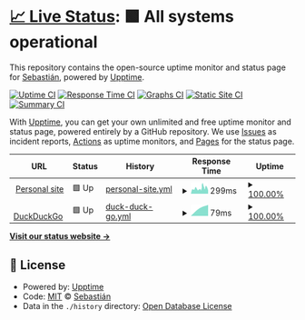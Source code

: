 # [📈 Live Status](https://sebastian-velasquez.dev): <!--live status--> **🟩 All systems operational**

This repository contains the open-source uptime monitor and status page for [Sebastián](https://www.sebastian-velasquez.dev), powered by [Upptime](https://github.com/upptime/upptime).

[![Uptime CI](https://github.com/dadapunk/upptime/workflows/Uptime%20CI/badge.svg)](https://github.com/dadapunk/upptime/actions?query=workflow%3A%22Uptime+CI%22)
[![Response Time CI](https://github.com/dadapunk/upptime/workflows/Response%20Time%20CI/badge.svg)](https://github.com/dadapunk/upptime/actions?query=workflow%3A%22Response+Time+CI%22)
[![Graphs CI](https://github.com/dadapunk/upptime/workflows/Graphs%20CI/badge.svg)](https://github.com/dadapunk/upptime/actions?query=workflow%3A%22Graphs+CI%22)
[![Static Site CI](https://github.com/dadapunk/upptime/workflows/Static%20Site%20CI/badge.svg)](https://github.com/dadapunk/upptime/actions?query=workflow%3A%22Static+Site+CI%22)
[![Summary CI](https://github.com/dadapunk/upptime/workflows/Summary%20CI/badge.svg)](https://github.com/dadapunk/upptime/actions?query=workflow%3A%22Summary+CI%22)

With [Upptime](https://upptime.js.org), you can get your own unlimited and free uptime monitor and status page, powered entirely by a GitHub repository. We use [Issues](https://github.com/dadapunk/upptime/issues) as incident reports, [Actions](https://github.com/dadapunk/upptime/actions) as uptime monitors, and [Pages](https://sebastian-velasquez.dev) for the status page.

<!--start: status pages-->
<!-- This summary is generated by Upptime (https://github.com/upptime/upptime) -->
<!-- Do not edit this manually, your changes will be overwritten -->
<!-- prettier-ignore -->
| URL | Status | History | Response Time | Uptime |
| --- | ------ | ------- | ------------- | ------ |
| <img alt="" src="https://icons.duckduckgo.com/ip3/www.sebastian-velasquez.dev.ico" height="13"> [Personal site](https://www.sebastian-velasquez.dev) | 🟩 Up | [personal-site.yml](https://github.com/dadapunk/upptime/commits/HEAD/history/personal-site.yml) | <details><summary><img alt="Response time graph" src="./graphs/personal-site/response-time-week.png" height="20"> 299ms</summary><br><a href="https://sebastian-velasquez.dev/history/personal-site"><img alt="Response time 299" src="https://img.shields.io/endpoint?url=https%3A%2F%2Fraw.githubusercontent.com%2Fdadapunk%2Fupptime%2FHEAD%2Fapi%2Fpersonal-site%2Fresponse-time.json"></a><br><a href="https://sebastian-velasquez.dev/history/personal-site"><img alt="24-hour response time 299" src="https://img.shields.io/endpoint?url=https%3A%2F%2Fraw.githubusercontent.com%2Fdadapunk%2Fupptime%2FHEAD%2Fapi%2Fpersonal-site%2Fresponse-time-day.json"></a><br><a href="https://sebastian-velasquez.dev/history/personal-site"><img alt="7-day response time 299" src="https://img.shields.io/endpoint?url=https%3A%2F%2Fraw.githubusercontent.com%2Fdadapunk%2Fupptime%2FHEAD%2Fapi%2Fpersonal-site%2Fresponse-time-week.json"></a><br><a href="https://sebastian-velasquez.dev/history/personal-site"><img alt="30-day response time 299" src="https://img.shields.io/endpoint?url=https%3A%2F%2Fraw.githubusercontent.com%2Fdadapunk%2Fupptime%2FHEAD%2Fapi%2Fpersonal-site%2Fresponse-time-month.json"></a><br><a href="https://sebastian-velasquez.dev/history/personal-site"><img alt="1-year response time 299" src="https://img.shields.io/endpoint?url=https%3A%2F%2Fraw.githubusercontent.com%2Fdadapunk%2Fupptime%2FHEAD%2Fapi%2Fpersonal-site%2Fresponse-time-year.json"></a></details> | <details><summary><a href="https://sebastian-velasquez.dev/history/personal-site">100.00%</a></summary><a href="https://sebastian-velasquez.dev/history/personal-site"><img alt="All-time uptime 100.00%" src="https://img.shields.io/endpoint?url=https%3A%2F%2Fraw.githubusercontent.com%2Fdadapunk%2Fupptime%2FHEAD%2Fapi%2Fpersonal-site%2Fuptime.json"></a><br><a href="https://sebastian-velasquez.dev/history/personal-site"><img alt="24-hour uptime 100.00%" src="https://img.shields.io/endpoint?url=https%3A%2F%2Fraw.githubusercontent.com%2Fdadapunk%2Fupptime%2FHEAD%2Fapi%2Fpersonal-site%2Fuptime-day.json"></a><br><a href="https://sebastian-velasquez.dev/history/personal-site"><img alt="7-day uptime 100.00%" src="https://img.shields.io/endpoint?url=https%3A%2F%2Fraw.githubusercontent.com%2Fdadapunk%2Fupptime%2FHEAD%2Fapi%2Fpersonal-site%2Fuptime-week.json"></a><br><a href="https://sebastian-velasquez.dev/history/personal-site"><img alt="30-day uptime 100.00%" src="https://img.shields.io/endpoint?url=https%3A%2F%2Fraw.githubusercontent.com%2Fdadapunk%2Fupptime%2FHEAD%2Fapi%2Fpersonal-site%2Fuptime-month.json"></a><br><a href="https://sebastian-velasquez.dev/history/personal-site"><img alt="1-year uptime 100.00%" src="https://img.shields.io/endpoint?url=https%3A%2F%2Fraw.githubusercontent.com%2Fdadapunk%2Fupptime%2FHEAD%2Fapi%2Fpersonal-site%2Fuptime-year.json"></a></details>
| <img alt="" src="https://icons.duckduckgo.com/ip3/duckduckgo.com.ico" height="13"> [DuckDuckGo](https://duckduckgo.com) | 🟩 Up | [duck-duck-go.yml](https://github.com/dadapunk/upptime/commits/HEAD/history/duck-duck-go.yml) | <details><summary><img alt="Response time graph" src="./graphs/duck-duck-go/response-time-week.png" height="20"> 79ms</summary><br><a href="https://sebastian-velasquez.dev/history/duck-duck-go"><img alt="Response time 79" src="https://img.shields.io/endpoint?url=https%3A%2F%2Fraw.githubusercontent.com%2Fdadapunk%2Fupptime%2FHEAD%2Fapi%2Fduck-duck-go%2Fresponse-time.json"></a><br><a href="https://sebastian-velasquez.dev/history/duck-duck-go"><img alt="24-hour response time 86" src="https://img.shields.io/endpoint?url=https%3A%2F%2Fraw.githubusercontent.com%2Fdadapunk%2Fupptime%2FHEAD%2Fapi%2Fduck-duck-go%2Fresponse-time-day.json"></a><br><a href="https://sebastian-velasquez.dev/history/duck-duck-go"><img alt="7-day response time 79" src="https://img.shields.io/endpoint?url=https%3A%2F%2Fraw.githubusercontent.com%2Fdadapunk%2Fupptime%2FHEAD%2Fapi%2Fduck-duck-go%2Fresponse-time-week.json"></a><br><a href="https://sebastian-velasquez.dev/history/duck-duck-go"><img alt="30-day response time 79" src="https://img.shields.io/endpoint?url=https%3A%2F%2Fraw.githubusercontent.com%2Fdadapunk%2Fupptime%2FHEAD%2Fapi%2Fduck-duck-go%2Fresponse-time-month.json"></a><br><a href="https://sebastian-velasquez.dev/history/duck-duck-go"><img alt="1-year response time 79" src="https://img.shields.io/endpoint?url=https%3A%2F%2Fraw.githubusercontent.com%2Fdadapunk%2Fupptime%2FHEAD%2Fapi%2Fduck-duck-go%2Fresponse-time-year.json"></a></details> | <details><summary><a href="https://sebastian-velasquez.dev/history/duck-duck-go">100.00%</a></summary><a href="https://sebastian-velasquez.dev/history/duck-duck-go"><img alt="All-time uptime 100.00%" src="https://img.shields.io/endpoint?url=https%3A%2F%2Fraw.githubusercontent.com%2Fdadapunk%2Fupptime%2FHEAD%2Fapi%2Fduck-duck-go%2Fuptime.json"></a><br><a href="https://sebastian-velasquez.dev/history/duck-duck-go"><img alt="24-hour uptime 100.00%" src="https://img.shields.io/endpoint?url=https%3A%2F%2Fraw.githubusercontent.com%2Fdadapunk%2Fupptime%2FHEAD%2Fapi%2Fduck-duck-go%2Fuptime-day.json"></a><br><a href="https://sebastian-velasquez.dev/history/duck-duck-go"><img alt="7-day uptime 100.00%" src="https://img.shields.io/endpoint?url=https%3A%2F%2Fraw.githubusercontent.com%2Fdadapunk%2Fupptime%2FHEAD%2Fapi%2Fduck-duck-go%2Fuptime-week.json"></a><br><a href="https://sebastian-velasquez.dev/history/duck-duck-go"><img alt="30-day uptime 100.00%" src="https://img.shields.io/endpoint?url=https%3A%2F%2Fraw.githubusercontent.com%2Fdadapunk%2Fupptime%2FHEAD%2Fapi%2Fduck-duck-go%2Fuptime-month.json"></a><br><a href="https://sebastian-velasquez.dev/history/duck-duck-go"><img alt="1-year uptime 100.00%" src="https://img.shields.io/endpoint?url=https%3A%2F%2Fraw.githubusercontent.com%2Fdadapunk%2Fupptime%2FHEAD%2Fapi%2Fduck-duck-go%2Fuptime-year.json"></a></details>

<!--end: status pages-->

[**Visit our status website →**](https://sebastian-velasquez.dev)

## 📄 License

- Powered by: [Upptime](https://github.com/upptime/upptime)
- Code: [MIT](./LICENSE) © [Sebastián](https://www.sebastian-velasquez.dev)
- Data in the `./history` directory: [Open Database License](https://opendatacommons.org/licenses/odbl/1-0/)
